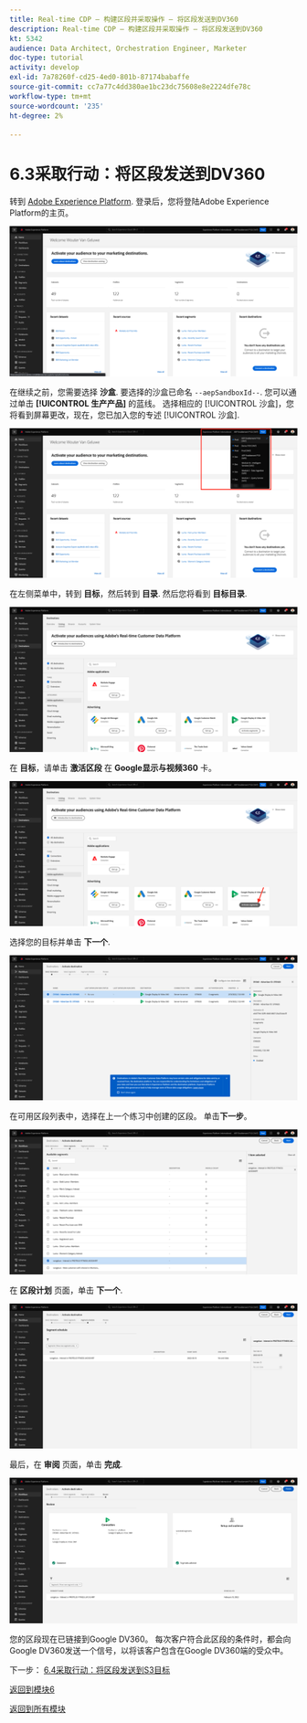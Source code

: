 ```yaml
---
title: Real-time CDP — 构建区段并采取操作 — 将区段发送到DV360
description: Real-time CDP — 构建区段并采取操作 — 将区段发送到DV360
kt: 5342
audience: Data Architect, Orchestration Engineer, Marketer
doc-type: tutorial
activity: develop
exl-id: 7a78260f-cd25-4ed0-801b-87174babaffe
source-git-commit: cc7a77c4dd380ae1bc23dc75608e8e2224dfe78c
workflow-type: tm+mt
source-wordcount: '235'
ht-degree: 2%

---
```


# 6.3采取行动：将区段发送到DV360

转到 [Adobe Experience Platform](https://experience.adobe.com/platform). 登录后，您将登陆Adobe Experience Platform的主页。

![数据获取](../module2/images/home.png)

在继续之前，您需要选择 **沙盒**. 要选择的沙盒已命名 ``--aepSandboxId--``. 您可以通过单击 **[!UICONTROL 生产产品]** 的蓝线。 选择相应的 [!UICONTROL 沙盒]，您将看到屏幕更改，现在，您已加入您的专述 [!UICONTROL 沙盒].

![数据获取](../module2/images/sb1.png)

在左侧菜单中，转到 **目标**，然后转到 **目录**. 然后您将看到 **目标目录**.

![RTCDP](./images/rtcdpmenudest.png)

在 **目标**，请单击 **激活区段** 在 **Google显示与视频360** 卡。

![RTCDP](./images/rtcdpgoogleseg.png)

选择您的目标并单击 **下一个**.

![RTCDP](./images/rtcdpcreatedest2.png)

在可用区段列表中，选择在上一个练习中创建的区段。 单击&#x200B;**下一步**。

![RTCDP](./images/rtcdpcreatedest3.png)

在 **区段计划** 页面，单击 **下一个**.

![RTCDP](./images/rtcdpcreatedest4.png)

最后，在 **审阅** 页面，单击 **完成**.

![RTCDP](./images/rtcdpcreatedest5.png)

您的区段现在已链接到Google DV360。 每次客户符合此区段的条件时，都会向Google DV360发送一个信号，以将该客户包含在Google DV360端的受众中。

下一步： [6.4采取行动：将区段发送到S3目标](./ex4.md)

[返回到模块6](./real-time-cdp-build-a-segment-take-action.md)

[返回到所有模块](../../overview.md)
